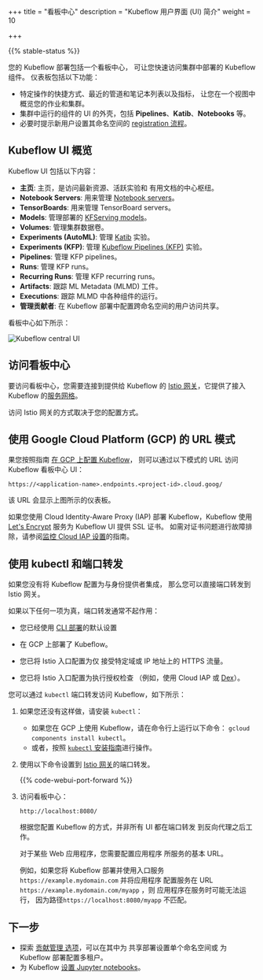 +++
title = "看板中心"
description = "Kubeflow 用户界面 (UI) 简介"
weight = 10

+++

{{% stable-status %}}

您的 Kubeflow 部署包括一个看板中心，
可让您快速访问集群中部署的 Kubeflow 组件。
仪表板包括以下功能：

- 特定操作的快捷方式、最近的管道和笔记本列表以及指标，
  让您在一个视图中概览您的作业和集群。
- 集群中运行的组件的 UI 的外壳，包括 
  **Pipelines**、**Katib**、**Notebooks** 等。
- 必要时提示新用户设置其命名空间的 [registration 流程](/docs/components/central-dash/registration-flow/)。

## Kubeflow UI 概览

Kubeflow UI 包括以下内容：

* **主页**: 主页，是访问最新资源、活跃实验和
  有用文档的中心枢纽。
* **Notebook Servers**: 用来管理 [Notebook servers](/docs/components/notebooks/)。
* **TensorBoards**: 用来管理 TensorBoard servers。
* **Models**: 管理部署的 [KFServing models](/docs/components/kfserving/kfserving/)。
* **Volumes**: 管理集群数据卷。
* **Experiments (AutoML)**: 管理 [Katib](/docs/components/katib/) 实验。
* **Experiments (KFP)**: 管理 [Kubeflow Pipelines (KFP)](/docs/components/pipelines/) 实验。
* **Pipelines**: 管理 KFP pipelines。
* **Runs**: 管理 KFP runs。
* **Recurring Runs**: 管理 KFP recurring runs。
* **Artifacts**: 跟踪 ML Metadata (MLMD) 工件。
* **Executions**: 跟踪 MLMD 中各种组件的运行。
* **管理贡献者**: 在 Kubeflow 部署中配置跨命名空间的用户访问共享。

看板中心如下所示：

<img src="/docs/images/central-ui.png"
  alt="Kubeflow central UI"
  class="mt-3 mb-3 border border-info rounded">

## 访问看板中心

要访问看板中心，您需要连接到提供给 Kubeflow 的
[Istio 网关](https://istio.io/docs/concepts/traffic-management/#gateways)，它提供了接入
Kubeflow 的[服务网格](https://istio.io/docs/concepts/what-is-istio/#what-is-a-service-mesh)。

访问 Istio 网关的方式取决于您的配置方式。

## 使用 Google Cloud Platform (GCP) 的 URL 模式

果您按照指南 [在 GCP 上配置 Kubeflow](/docs/gke/deploy/)，
则可以通过以下模式的 URL 访问 Kubeflow 看板中心 UI：

```
https://<application-name>.endpoints.<project-id>.cloud.goog/
```

该 URL 会显示上图所示的仪表板。

如果您使用 Cloud Identity-Aware Proxy (IAP) 部署 Kubeflow，Kubeflow 使用 
[Let's Encrypt](https://letsencrypt.org/) 服务为 Kubeflow UI 提供 SSL 证书。
如需对证书问题进行故障排除，请参阅[监控 Cloud IAP 设置](/docs/gke/deploy/monitor-iap-setup/)的指南。

## 使用 kubectl 和端口转发

如果您没有将 Kubeflow 配置为与身份提供者集成，
那么您可以直接端口转发到 Istio 网关。

如果以下任何一项为真，端口转发通常不起作用：

  * 您已经使用 [CLI 部署](/docs/gke/deploy/deploy-cli/)的默认设置
  * 在 GCP 上部署了 Kubeflow。

  * 您已将 Istio 入口配置为仅
    接受特定域或 IP 地址上的 HTTPS 流量。

  * 您已将 Istio 入口配置为执行授权检查
    （例如，使用 Cloud IAP 或 [Dex](https://github.com/dexidp/dex)）。


您可以通过 `kubectl` 端口转发访问 Kubeflow，如下所示：

1. 如果您还没有这样做，请安装 `kubectl`：

    * 如果您在 GCP 上使用 Kubeflow，请在命令行上运行以下命令：
    `gcloud components install kubectl`。
    * 或者，按照 [`kubectl`
    安装指南](https://kubernetes.io/docs/tasks/tools/install-kubectl/)进行操作。

1. 使用以下命令设置到
  [Istio 网关](https://istio.io/docs/tasks/traffic-management/ingress/ingress-control/)的端口转发。

    {{% code-webui-port-forward %}}

1. 访问看板中心：

    ```
    http://localhost:8080/
    ```

    根据您配置 Kubeflow 的方式，并非所有 UI 都在端口转发
    到反向代理之后工作。

    对于某些 Web 应用程序，您需要配置应用程序
    所服务的基本 URL。

    例如，如果您将 Kubeflow 部署并使用入口服务
    `https://example.mydomain.com` 并将应用程序
    配置服务在 URL `https://example.mydomain.com/myapp` ，则
    应用程序在服务时可能无法运行，
    因为路径`https://localhost:8080/myapp` 不匹配。

## 下一步

* 探索 [贡献管理
  选项](/docs/components/multi-tenancy/)，可以在其中为
  共享部署设置单个命名空间或
  为 Kubeflow 部署配置多租户。
* 为 Kubeflow [设置 Jupyter notebooks](/docs/components/notebooks/setup/)。
